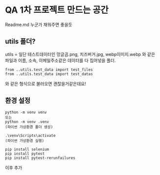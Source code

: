 # QA 1차 프로젝트 만드는 공간

Readme.md 누군가 채워주면 좋을듯
<br>

## utils 폴더?

utils = 일단 테스트데이터인 망글곰.png, 치즈버거.jpg, webp이미지.webp 와 같은 파일과 이름, 소속, 이메일주소같은 데이터를 다 집어넣을 폴더.
<br>
```
from ..utils.test_data import test_files
from ..utils.test_data import test_datas 
```
와 같은 형식으로 불러오면 괜찮을거같은데요!
<br>

## 환경 설정

```
python -m venv venv
또는 
python -m venv .venv
(파이썬 가상환경 폴더 생성)

.\venv\Scripts\activate
(파이썬 가상환경 실행)

pip install selenium
pip install pytest
pip install pytest-rerunfailures

```

이후 추가
